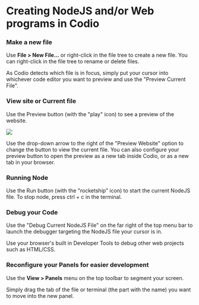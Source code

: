 # Creating NodeJS and/or Web programs in Codio

### Make a new file
Use **File > New File...** or right-click in the file tree to create a new file. You can right-click in the file tree to rename or delete files.

As Codio detects which file is in focus, simply put your cursor into whichever code editor you want to preview and use the "Preview Current File".

### View site or Current file
Use the Preview button (with the "play" icon) to see a preview of the website.

![](https://global.codio.com/platform/readme.resources/PreviewMenuWeb.png)

Use the drop-down arrow to the right of the "Preview Website" option to change the button to view the current file. You can also configure your preview button to open the preview as a new tab inside Codio, or as a new tab in your browser.

### Running Node
Use the Run button (with the "rocketship" icon) to start the current NodeJS file. To stop node, press ctrl + c in the terminal.

### Debug your Code
Use the "Debug Current NodeJS File" on the far right of the top menu bar to launch the debugger targeting the NodeJS file your cursor is in.

Use your browser's built in Developer Tools to debug other web projects such as HTML/CSS.

### Reconfigure your Panels for easier development
Use the **View > Panels** menu on the top toolbar to segment your screen.

Simply drag the tab of the file or terminal (the part with the name) you want to move into the new panel.

